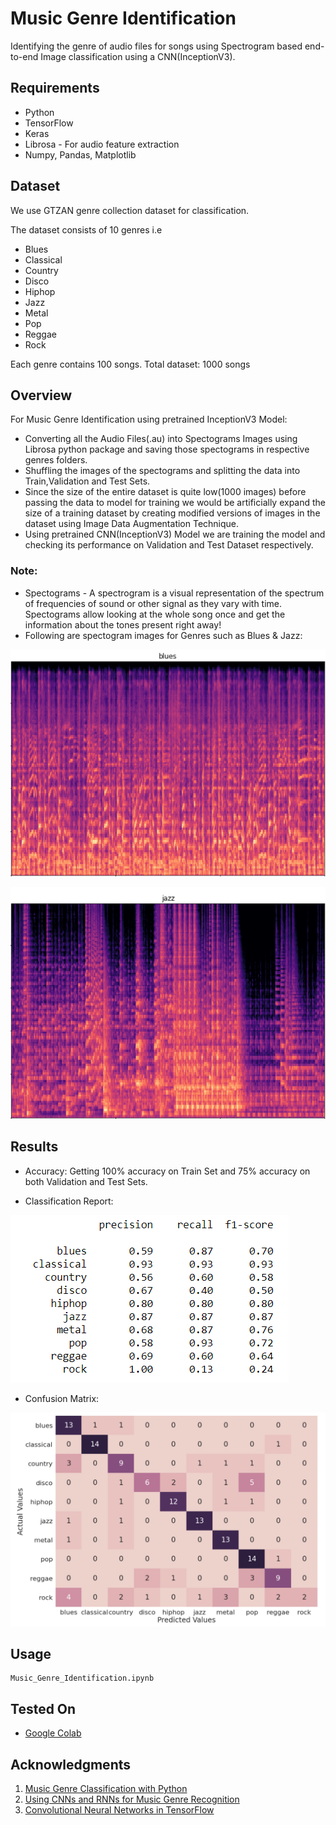 # Music Genre Identification

 Identifying the genre of audio files for songs using Spectrogram based end-to-end Image classification using a CNN(InceptionV3).
    
    
## Requirements
* Python
* TensorFlow
* Keras
* Librosa - For audio feature extraction
* Numpy, Pandas, Matplotlib

## Dataset
We use GTZAN genre collection dataset for classification.

The dataset consists of 10 genres i.e
* Blues
* Classical
* Country
* Disco
* Hiphop
* Jazz
* Metal
* Pop
* Reggae
* Rock

Each genre contains 100 songs. Total dataset: 1000 songs

## Overview
For Music Genre Identification using pretrained InceptionV3 Model:
* Converting all the Audio Files(.au) into Spectograms Images using Librosa python package and saving those spectograms in respective genres folders.
* Shuffling the images of the spectograms and splitting the data into Train,Validation and Test Sets.
* Since the size of the entire dataset is quite low(1000 images) before passing the data to model for training we would be artificially expand the size of a training dataset by   creating modified versions of images in the dataset using Image Data Augmentation Technique.
* Using pretrained CNN(InceptionV3) Model we are training the model and checking its performance on Validation and Test Dataset respectively.

### Note:
* Spectograms - A spectrogram is a visual representation of the spectrum of frequencies of sound or other signal as they vary with time. Spectograms allow looking at the whole song once and get the information about the tones present right away!
* Following are spectogram images for Genres such as Blues & Jazz:

![Spectogram of Blues](https://github.com/rohitrrk22/Deep-Learning/blob/master/Audio_Data/Music_Genre_Identification/Images/Spectogram_blues.PNG)

![Spectogram of Jazz](https://github.com/rohitrrk22/Deep-Learning/blob/master/Audio_Data/Music_Genre_Identification/Images/Spectogram_jazz.PNG)


## Results
 * Accuracy:
   Getting 100% accuracy on Train Set and 75% accuracy on both Validation and Test Sets.
 
 * Classification Report:
 
 
 ![Classification_Report](https://github.com/rohitrrk22/Deep-Learning/blob/master/Audio_Data/Music_Genre_Identification/Images/Classification_Report.PNG)
 
 * Confusion Matrix:
 
 
 ![Confusion Matrix](https://github.com/rohitrrk22/Deep-Learning/blob/master/Audio_Data/Music_Genre_Identification/Images/Confusion_Matrix.PNG)
 

## Usage
```
Music_Genre_Identification.ipynb
``` 

## Tested On
* [Google Colab](https://colab.research.google.com/notebooks/intro.ipynb)


## Acknowledgments
1. [Music Genre Classification with Python](https://towardsdatascience.com/music-genre-classification-with-python-c714d032f0d8)
2. [Using CNNs and RNNs for Music Genre Recognition](https://towardsdatascience.com/using-cnns-and-rnns-for-music-genre-recognition-2435fb2ed6af)
3. [Convolutional Neural Networks in TensorFlow](https://www.coursera.org/learn/convolutional-neural-networks-tensorflow)


